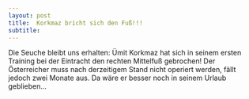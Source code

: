 ```yaml
---
layout: post
title:  Korkmaz bricht sich den Fuß!!!
subtitle:  
---
```


Die Seuche bleibt uns erhalten: Ümit Korkmaz hat sich in seinem ersten Training bei der Eintracht den rechten Mittelfuß gebrochen! Der Österreicher muss nach derzeitigem Stand nicht operiert werden, fällt jedoch zwei Monate aus. Da wäre er besser noch in seinem Urlaub geblieben...


